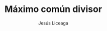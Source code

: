 ---
title: "Máximo común divisor"
year: 2021
thumbnail: "assets/img/Logo-ommgto.png"
topic: "Teoría de Números"
file: "assets/pdf/Maximo-comun-divisor.pdf"
author: "Jesús Liceaga"
level: "Intermedio"
alttext: "El mayor divisor es interesante, el menor siempre es uno."
---